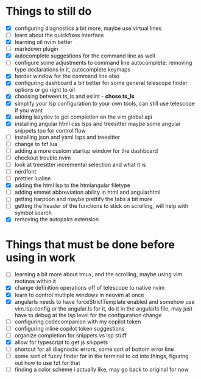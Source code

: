 # Things to still do

- [x] configuring diagnostics a bit more, maybe use virtual lines
- [ ] learn about the quickfixes interface
- [x] learning oil nvim better
- [ ] markdown plugin
- [x] autocomplete suggestions for the command line as well
- [ ] configure some adjustments to command line autocomplete: removing type declarations in it, autocomplete keymaps
- [x] border window for the command line also
- [x] configuring dashboard a bit better for some general telescope finder options or go right to oil
- [x] choosing between ts_ls and eslint - **chose ts_ls**
- [x] simplify your lsp configuration to your own tools, can still use telescope if you want
- [x] adding lazydev to get completion on the vim global api
- [x] installing angular html css lsps and treesitter maybe some angular snippets too for control flow
- [ ] installing json and yaml lsps and treesitter
- [ ] change to fzf lua
- [ ] adding a more custom startup window for the dashboard
- [ ] checkout trouble.nvim
- [ ] look at treesitter incremental selection and what it is
- [ ] nerdfont
- [ ] prettier lualine
- [x] adding the html lsp to the htmlangular filetype
- [ ] adding emmet abbreviation ability in html and angularhtml
- [ ] getting harpoon and maybe prettify the tabs a bit more
- [ ] getting the header of the functions to stick on scrolling, will help with symbol search
- [x] removing the autopairs extension

# Things that must be done before using in work

- [ ] learning a bit more about tmux, and the scrolling, maybe using vim motinos within it
- [x] change definition operations off of telescope to native nvim
- [x] learn to control mutliple windows in neovim at once
- [x] angularls needs to have forceStrictTemplate enabled and somehow use vim.lsp.config or the angular.ls for it, do it in the angularls file, may just have to debug at the lsp level for the configuration change
- [ ] configuring codecompanion with my copilot token
- [ ] configuring inline copilot token suggestions
- [ ] organize completion for snippets vs lsp stuff
- [x] allow for typescript to get js snippets
- [ ] shortcut for all diagnostic errors, some sort of bottom error line
- [ ] some sort of fuzzy finder for in the terminal to cd into things, figuring out how to use fzf for that
- [ ] finding a color scheme i actually like, may go back to original for now
